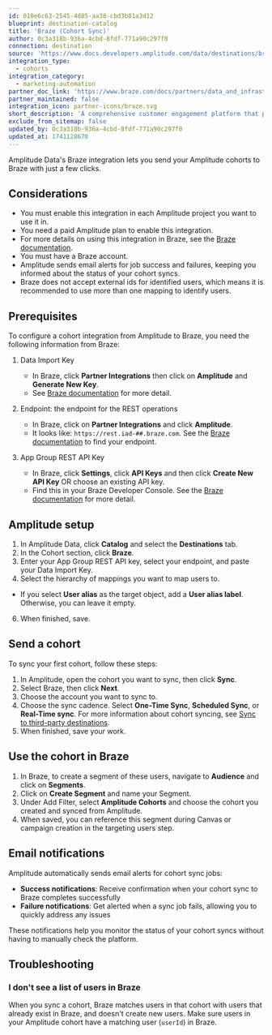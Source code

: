 ```yaml
---
id: 010e6c63-2545-4d85-aa38-cbd3b01a3d12
blueprint: destination-catalog
title: 'Braze (Cohort Sync)'
author: 0c3a318b-936a-4cbd-8fdf-771a90c297f0
connection: destination
source: 'https://www.docs.developers.amplitude.com/data/destinations/braze-cohort/'
integration_type:
  - cohorts
integration_category:
  - marketing-automation
partner_doc_link: 'https://www.braze.com/docs/partners/data_and_infrastructure_agility/analytics/amplitude/amplitude_audiences/#sync-user-traits-and-computations'
partner_maintained: false
integration_icon: partner-icons/braze.svg
short_description: 'A comprehensive customer engagement platform that powers relevant experiences between consumers and brands they love. Braze helps foster human connection through interactive conversations across channels.'
exclude_from_sitemap: false
updated_by: 0c3a318b-936a-4cbd-8fdf-771a90c297f0
updated_at: 1741128670
---
```

Amplitude Data's Braze integration lets you send your Amplitude cohorts to Braze with just a few clicks.

## Considerations

- You must enable this integration in each Amplitude project you want to use it in.
- You need a paid Amplitude plan to enable this integration.
- For more details on using this integration in Braze, see the [Braze documentation](https://www.braze.com/docs/partners/data_and_infrastructure_agility/analytics/amplitude/amplitude_audiences/).
- You must have a Braze account. 
- Amplitude sends email alerts for job success and failures, keeping you informed about the status of your cohort syncs.
- Braze does not accept external ids for identified users, which means it is recommended to use more than one mapping to identify users.

## Prerequisites

To configure a cohort integration from Amplitude to Braze, you need the following information from Braze:

1. Data Import Key
 
    - In Braze, click **Partner Integrations** then click on **Amplitude** and **Generate New Key**. 
    - See [Braze documentation](https://www.braze.com/docs/partners/data_and_infrastructure_agility/analytics/amplitude/amplitude_audiences/#step-1-get-the-braze-data-import-key) for more detail.

2. Endpoint: the endpoint for the REST operations 

     - In Braze, click on **Partner Integrations** and click **Amplitude**.
     - It looks like: `https://rest.iad-##.braze.com`. See the [Braze documentation](https://www.braze.com/docs/api/basics/#endpoints) to find your endpoint.

3. App Group REST API Key
   
     - In Braze, click **Settings**, click **API Keys** and then click **Create New API Key** OR choose an existing API key.
     - Find this in your Braze Developer Console. See the [Braze documentation](https://www.braze.com/docs/api/basics/#rest-api-key) for more detail.

## Amplitude setup 

1. In Amplitude Data, click **Catalog** and select the **Destinations** tab.
2. In the Cohort section, click **Braze**.
3. Enter your App Group REST API key, select your endpoint, and paste your Data Import Key.
4. Select the hierarchy of mappings you want to map users to. 
  * If you select **User alias** as the target object, add a **User alias label**. Otherwise, you can leave it empty.
6. When finished, save.

## Send a cohort

To sync your first cohort, follow these steps:

1. In Amplitude, open the cohort you want to sync, then click **Sync**.
2. Select Braze, then click **Next**.
3. Choose the account you want to sync to.
4. Choose the sync cadence. Select **One-Time Sync**, **Scheduled Sync**, or **Real-Time sync**. For more information about cohort syncing, see [Sync to third-party destinations](/docs/data/audiences/third-party-syncs).
5. When finished, save your work.

## Use the cohort in Braze

1. In Braze, to create a segment of these users, navigate to **Audience** and click on **Segments**.
2. Click on **Create Segment** and name your Segment.
3. Under Add Filter, select **Amplitude Cohorts** and choose the cohort you created and synced from Amplitude.
4. When saved, you can reference this segment during Canvas or campaign creation in the targeting users step.

## Email notifications

Amplitude automatically sends email alerts for cohort sync jobs:

- **Success notifications**: Receive confirmation when your cohort sync to Braze completes successfully
- **Failure notifications**: Get alerted when a sync job fails, allowing you to quickly address any issues

These notifications help you monitor the status of your cohort syncs without having to manually check the platform.

## Troubleshooting

### I don't see a list of users in Braze

When you sync a cohort, Braze matches users in that cohort with users that already exist in Braze, and doesn't create new users. Make sure users in your Amplitude cohort have a matching user (`userId`) in Braze.
